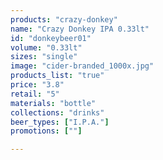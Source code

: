 ```yaml
---
products: "crazy-donkey"
name: "Crazy Donkey IPA 0.33lt"
id: "donkeybeer01"
volume: "0.33lt"
sizes: "single"
image: "cider-branded_1000x.jpg"
products_list: "true"
price: "3.8"
retail: "5"
materials: "bottle"
collections: "drinks"
beer_types: ["I.P.A."]
promotions: [""]

---
```


